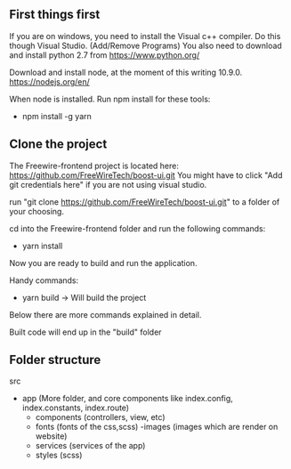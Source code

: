 
First things first
------------------
If you are on windows, you need to install the Visual c++ compiler. Do this though Visual Studio. (Add/Remove Programs)
You also need to download and install python 2.7 from https://www.python.org/

Download and install node, at the moment of this writing 10.9.0.
https://nodejs.org/en/

When node is installed. Run npm install for these tools:
 - npm install -g yarn 
 
Clone the project
-----------------

The Freewire-frontend project is located here: https://github.com/FreeWireTech/boost-ui.git
You might have to click "Add git credentials here" if you are not using visual studio.

run "git clone https://github.com/FreeWireTech/boost-ui.git" to a folder of your choosing.

cd into the Freewire-frontend folder and run the following commands:
  - yarn install  
  
Now you are ready to build and run the application.

Handy commands:
  - yarn build -> Will build the project
  
Below there are more commands explained in detail.
  

 Built code will end up in the "build" folder
 
 Folder structure
----------------
src
  - app (More folder, and core components like index.config, index.constants, index.route)
    - components (controllers, view, etc)
    - fonts (fonts of the css,scss)
    -images (images which are render on website)
    - services (services of the app)
    - styles (scss)
